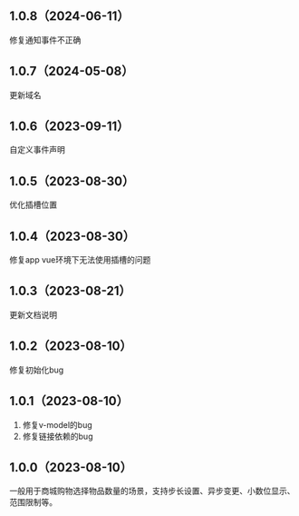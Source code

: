 ## 1.0.8（2024-06-11）
修复通知事件不正确
## 1.0.7（2024-05-08）
更新域名
## 1.0.6（2023-09-11）
自定义事件声明
## 1.0.5（2023-08-30）
优化插槽位置
## 1.0.4（2023-08-30）
修复app vue环境下无法使用插槽的问题
## 1.0.3（2023-08-21）
更新文档说明
## 1.0.2（2023-08-10）
修复初始化bug
## 1.0.1（2023-08-10）
1. 修复v-model的bug
2. 修复链接依赖的bug
## 1.0.0（2023-08-10）
一般用于商城购物选择物品数量的场景，支持步长设置、异步变更、小数位显示、范围限制等。
